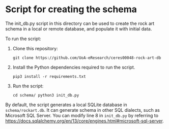 # Script for creating the schema
The init_db.py script in this directory can be used to create the rock art schema in a local or remote database, and populate it with initial data.

To run the script:
1. Clone this repository:

   `git clone https://github.com/UoA-eResearch/ceres00048-rock-art-db`
2. Install the Python dependencies required to run the script. 

   `pip3 install -r requirements.txt`
3. Run the script:

   `cd schema/
   python3 init_db.py`
   
By default, the script generates a local SQLite database in `schema/rockart.db`. It can generate schema in other SQL dialects, such as Microsoft SQL Server. You can modify line 8 in `init_db.py` by referring to https://docs.sqlalchemy.org/en/13/core/engines.html#microsoft-sql-server.
